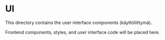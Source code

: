 # UI

This directory contains the user interface components (käyttöliittymä).

Frontend components, styles, and user interface code will be placed here.
